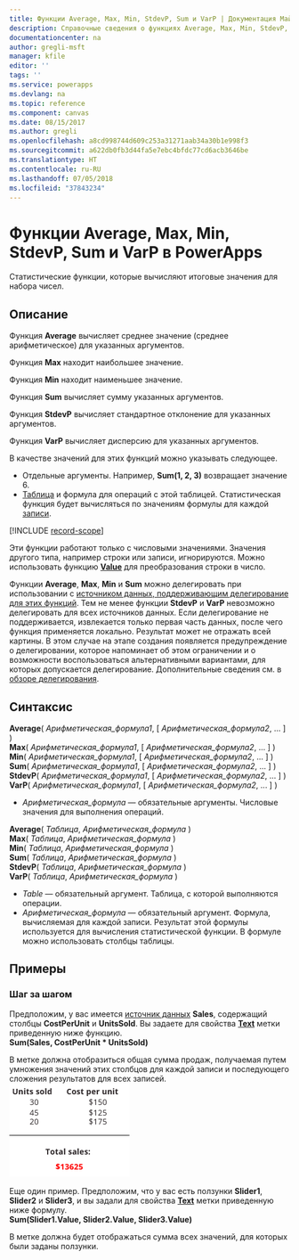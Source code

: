 ```yaml
---
title: Функции Average, Max, Min, StdevP, Sum и VarP | Документация Майкрософт
description: Справочные сведения о функциях Average, Max, Min, StdevP, Sum и VarP в PowerApps, включая описание синтаксиса и примеры.
documentationcenter: na
author: gregli-msft
manager: kfile
editor: ''
tags: ''
ms.service: powerapps
ms.devlang: na
ms.topic: reference
ms.component: canvas
ms.date: 08/15/2017
ms.author: gregli
ms.openlocfilehash: a8cd998744d609c253a31271aab34a30b1e998f3
ms.sourcegitcommit: a622db0fb3d44fa5e7ebc4bfdc77cd6acb3646be
ms.translationtype: HT
ms.contentlocale: ru-RU
ms.lasthandoff: 07/05/2018
ms.locfileid: "37843234"
---
```

# <a name="average-max-min-stdevp-sum-and-varp-functions-in-powerapps"></a>Функции Average, Max, Min, StdevP, Sum и VarP в PowerApps
Статистические функции, которые вычисляют итоговые значения для набора чисел.

## <a name="description"></a>Описание
Функция **Average** вычисляет среднее значение (среднее арифметическое) для указанных аргументов.

Функция **Max** находит наибольшее значение.

Функция **Min** находит наименьшее значение.

Функция **Sum** вычисляет сумму указанных аргументов.

Функция **StdevP** вычисляет стандартное отклонение для указанных аргументов.

Функция **VarP** вычисляет дисперсию для указанных аргументов.

В качестве значений для этих функций можно указывать следующее.

* Отдельные аргументы. Например, **Sum(1, 2, 3)** возвращает значение 6.
* [Таблица](../working-with-tables.md) и формула для операций с этой таблицей.  Статистическая функция будет вычисляться по значениям формулы для каждой [записи](../working-with-tables.md#records).  

[!INCLUDE [record-scope](../../../includes/record-scope.md)]

Эти функции работают только с числовыми значениями. Значения другого типа, например строки или записи, игнорируются. Можно использовать функцию **[Value](function-value.md)** для преобразования строки в число.

Функции **Average**, **Max**, **Min** и **Sum** можно делегировать при использовании с [источником данных, поддерживающим делегирование для этих функций](../delegation-list.md).  Тем не менее функции **StdevP** и **VarP** невозможно делегировать для всех источников данных.  Если делегирование не поддерживается, извлекается только первая часть данных, после чего функция применяется локально.  Результат может не отражать всей картины.  В этом случае на этапе создания появляется предупреждение о делегировании, которое напоминает об этом ограничении и о возможности воспользоваться альтернативными вариантами, для которых допускается делегирование. Дополнительные сведения см. в [обзоре делегирования](../delegation-overview.md).

## <a name="syntax"></a>Синтаксис
**Average**( *Арифметическая_формула1*, [ *Арифметическая_формула2*, ... ] )<br>**Max**( *Арифметическая_формула1*, [ *Арифметическая_формула2*, ... ] )<br>**Min**( *Арифметическая_формула1*, [ *Арифметическая_формула2*, ... ] )<br>**Sum**( *Арифметическая_формула1*, [ *Арифметическая_формула2*, ... ] )<br>**StdevP**( *Арифметическая_формула1*, [ *Арифметическая_формула2*, ... ] )<br>**VarP**( *Арифметическая_формула1*, [ *Арифметическая_формула2*, ... ] )

* *Арифметическая_формула* — обязательные аргументы.  Числовые значения для выполнения операций.

**Average**( *Таблица*, *Арифметическая_формула* )<br>**Max**( *Таблица*, *Арифметическая_формула* )<br>**Min**( *Таблица*, *Арифметическая_формула* )<br>**Sum**( *Таблица*, *Арифметическая_формула* )<br>**StdevP**( *Таблица*, *Арифметическая_формула* )<br>**VarP**( *Таблица*, *Арифметическая_формула* )

* *Table* — обязательный аргумент.  Таблица, с которой выполняются операции.
* *Арифметическая_формула* — обязательный аргумент. Формула, вычисляемая для каждой записи. Результат этой формулы используется для вычисления статистической функции. В формуле можно использовать столбцы таблицы.

## <a name="examples"></a>Примеры
### <a name="step-by-step"></a>Шаг за шагом
Предположим, у вас имеется [источник данных](../working-with-data-sources.md) **Sales**, содержащий столбцы **CostPerUnit** и **UnitsSold**. Вы задаете для свойства **[Text](../controls/properties-core.md)** метки приведенную ниже функцию.<br>
**Sum(Sales, CostPerUnit * UnitsSold)**

В метке должна отобразиться общая сумма продаж, получаемая путем умножения значений этих столбцов для каждой записи и последующего сложения результатов для всех записей.<br>![Расчет общей суммы продаж по числу проданных единиц и их удельной стоимости](./media/function-aggregates/total-sales.png)

Еще один пример. Предположим, что у вас есть ползунки **Slider1**, **Slider2** и **Slider3**, и вы задали для свойства **[Text](../controls/properties-core.md)** метки приведенную ниже формулу.<br>
**Sum(Slider1.Value, Slider2.Value, Slider3.Value)**

В метке должна будет отображаться сумма всех значений, для которых были заданы ползунки.

